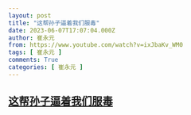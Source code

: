 ```yaml
---
layout: post
title: "这帮孙子逼着我们服毒"
date: 2023-06-07T17:07:04.000Z
author: 崔永元
from: https://www.youtube.com/watch?v=ixJbaKv_WM0
tags: [ 崔永元 ]
comments: True
categories: [ 崔永元 ]
---
```

<!--1686157624000-->
[这帮孙子逼着我们服毒](https://www.youtube.com/watch?v=ixJbaKv_WM0)
------

<div>

</div>
